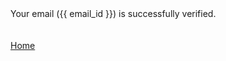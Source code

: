 ---
---

<div class="mdl-card__supporting-text">
    Your email ({{ email_id }}) is successfully verified.
</div>

<br>
<br>

<div class="mdl-card__actions mdl-card--border">
    <a class="mdl-button mdl-button--raised mdl-button--accent mdl-js-button mdl-js-ripple-effect" href="{{ site.url }}">
        Home
    </a>
</div>